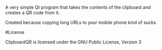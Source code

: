 A very simple Qt program that takes the contents of the clipboard and creates a QR code from it. 

Created because copying long URLs to your mobile phone kind of sucks.

#License

ClipboardQR is licensed under the GNU Public License, Version 3
